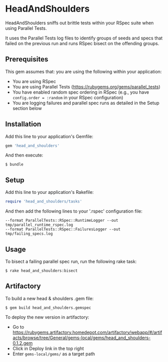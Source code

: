# HeadAndShoulders

HeadAndShoulders sniffs out brittle tests within your RSpec suite when using Parallel Tests.

It uses the Parallel Tests log files to identify groups of seeds and specs that failed on the previous run and runs RSpec bisect on the offending groups.

## Prerequisites

This gem assumes that: you are using the following within your application:

- You are using RSpec
- You are using Parallel Tests (https://rubygems.org/gems/parallel_tests)
- You have enabled random spec ordering in RSpec (e.g., you have `config.order = :random` in your RSpec configuration)
- You are logging failures and parallel spec runs as detailed in the Setup section below

## Installation

Add this line to your application's Gemfile:

```ruby
gem 'head_and_shoulders'
```

And then execute:

    $ bundle

## Setup

Add this line to your application's Rakefile:

```ruby
require 'head_and_shoulders/tasks'
```


And then add the following lines to your '.rspec' configuration file:

```
--format ParallelTests::RSpec::RuntimeLogger --out tmp/parallel_runtime_rspec.log
--format ParallelTests::RSpec::FailuresLogger --out tmp/failing_specs.log
```

## Usage

To bisect a failing parallel spec run, run the following rake task:

    $ rake head_and_shoulders:bisect


## Artifactory

To build a new head & shoulders .gem file:

    $ gem build head_and_shoulders.gemspec
    
To deploy the new version in artifactory:

- Go to https://rubygems.artifactory.homedepot.com/artifactory/webapp/#/artifacts/browse/tree/General/gems-local/gems/head_and_shoulders-0.1.2.gem
- Click in Deploy link in the top right
- Enter `gems-local/gems/` as a target path


